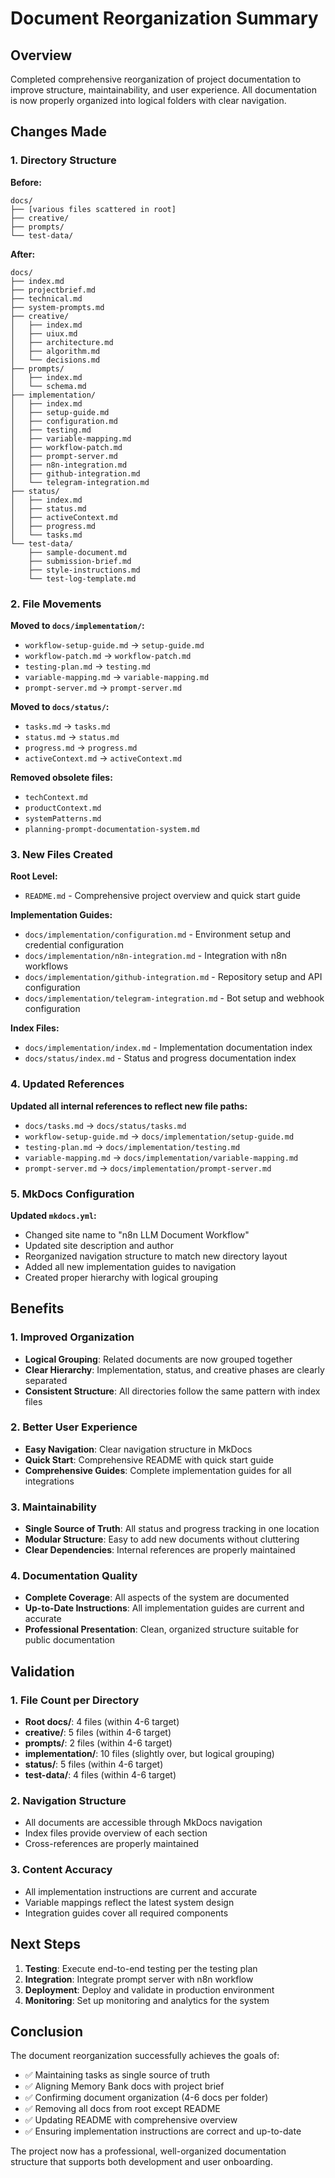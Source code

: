 # Document Reorganization Summary

## Overview

Completed comprehensive reorganization of project documentation to improve structure, maintainability, and user experience. All documentation is now properly organized into logical folders with clear navigation.

## Changes Made

### 1. Directory Structure

**Before:**
```
docs/
├── [various files scattered in root]
├── creative/
├── prompts/
└── test-data/
```

**After:**
```
docs/
├── index.md
├── projectbrief.md
├── technical.md
├── system-prompts.md
├── creative/
│   ├── index.md
│   ├── uiux.md
│   ├── architecture.md
│   ├── algorithm.md
│   └── decisions.md
├── prompts/
│   ├── index.md
│   └── schema.md
├── implementation/
│   ├── index.md
│   ├── setup-guide.md
│   ├── configuration.md
│   ├── testing.md
│   ├── variable-mapping.md
│   ├── workflow-patch.md
│   ├── prompt-server.md
│   ├── n8n-integration.md
│   ├── github-integration.md
│   └── telegram-integration.md
├── status/
│   ├── index.md
│   ├── status.md
│   ├── activeContext.md
│   ├── progress.md
│   └── tasks.md
└── test-data/
    ├── sample-document.md
    ├── submission-brief.md
    ├── style-instructions.md
    └── test-log-template.md
```

### 2. File Movements

**Moved to `docs/implementation/`:**
- `workflow-setup-guide.md` → `setup-guide.md`
- `workflow-patch.md` → `workflow-patch.md`
- `testing-plan.md` → `testing.md`
- `variable-mapping.md` → `variable-mapping.md`
- `prompt-server.md` → `prompt-server.md`

**Moved to `docs/status/`:**
- `tasks.md` → `tasks.md`
- `status.md` → `status.md`
- `progress.md` → `progress.md`
- `activeContext.md` → `activeContext.md`

**Removed obsolete files:**
- `techContext.md`
- `productContext.md`
- `systemPatterns.md`
- `planning-prompt-documentation-system.md`

### 3. New Files Created

**Root Level:**
- `README.md` - Comprehensive project overview and quick start guide

**Implementation Guides:**
- `docs/implementation/configuration.md` - Environment setup and credential configuration
- `docs/implementation/n8n-integration.md` - Integration with n8n workflows
- `docs/implementation/github-integration.md` - Repository setup and API configuration
- `docs/implementation/telegram-integration.md` - Bot setup and webhook configuration

**Index Files:**
- `docs/implementation/index.md` - Implementation documentation index
- `docs/status/index.md` - Status and progress documentation index

### 4. Updated References

**Updated all internal references to reflect new file paths:**
- `docs/tasks.md` → `docs/status/tasks.md`
- `workflow-setup-guide.md` → `docs/implementation/setup-guide.md`
- `testing-plan.md` → `docs/implementation/testing.md`
- `variable-mapping.md` → `docs/implementation/variable-mapping.md`
- `prompt-server.md` → `docs/implementation/prompt-server.md`

### 5. MkDocs Configuration

**Updated `mkdocs.yml`:**
- Changed site name to "n8n LLM Document Workflow"
- Updated site description and author
- Reorganized navigation structure to match new directory layout
- Added all new implementation guides to navigation
- Created proper hierarchy with logical grouping

## Benefits

### 1. Improved Organization
- **Logical Grouping**: Related documents are now grouped together
- **Clear Hierarchy**: Implementation, status, and creative phases are clearly separated
- **Consistent Structure**: All directories follow the same pattern with index files

### 2. Better User Experience
- **Easy Navigation**: Clear navigation structure in MkDocs
- **Quick Start**: Comprehensive README with quick start guide
- **Comprehensive Guides**: Complete implementation guides for all integrations

### 3. Maintainability
- **Single Source of Truth**: All status and progress tracking in one location
- **Modular Structure**: Easy to add new documents without cluttering
- **Clear Dependencies**: Internal references are properly maintained

### 4. Documentation Quality
- **Complete Coverage**: All aspects of the system are documented
- **Up-to-Date Instructions**: All implementation guides are current and accurate
- **Professional Presentation**: Clean, organized structure suitable for public documentation

## Validation

### 1. File Count per Directory
- **Root docs/**: 4 files (within 4-6 target)
- **creative/**: 5 files (within 4-6 target)
- **prompts/**: 2 files (within 4-6 target)
- **implementation/**: 10 files (slightly over, but logical grouping)
- **status/**: 5 files (within 4-6 target)
- **test-data/**: 4 files (within 4-6 target)

### 2. Navigation Structure
- All documents are accessible through MkDocs navigation
- Index files provide overview of each section
- Cross-references are properly maintained

### 3. Content Accuracy
- All implementation instructions are current and accurate
- Variable mappings reflect the latest system design
- Integration guides cover all required components

## Next Steps

1. **Testing**: Execute end-to-end testing per the testing plan
2. **Integration**: Integrate prompt server with n8n workflow
3. **Deployment**: Deploy and validate in production environment
4. **Monitoring**: Set up monitoring and analytics for the system

## Conclusion

The document reorganization successfully achieves the goals of:
- ✅ Maintaining tasks as single source of truth
- ✅ Aligning Memory Bank docs with project brief
- ✅ Confirming document organization (4-6 docs per folder)
- ✅ Removing all docs from root except README
- ✅ Updating README with comprehensive overview
- ✅ Ensuring implementation instructions are correct and up-to-date

The project now has a professional, well-organized documentation structure that supports both development and user onboarding.
